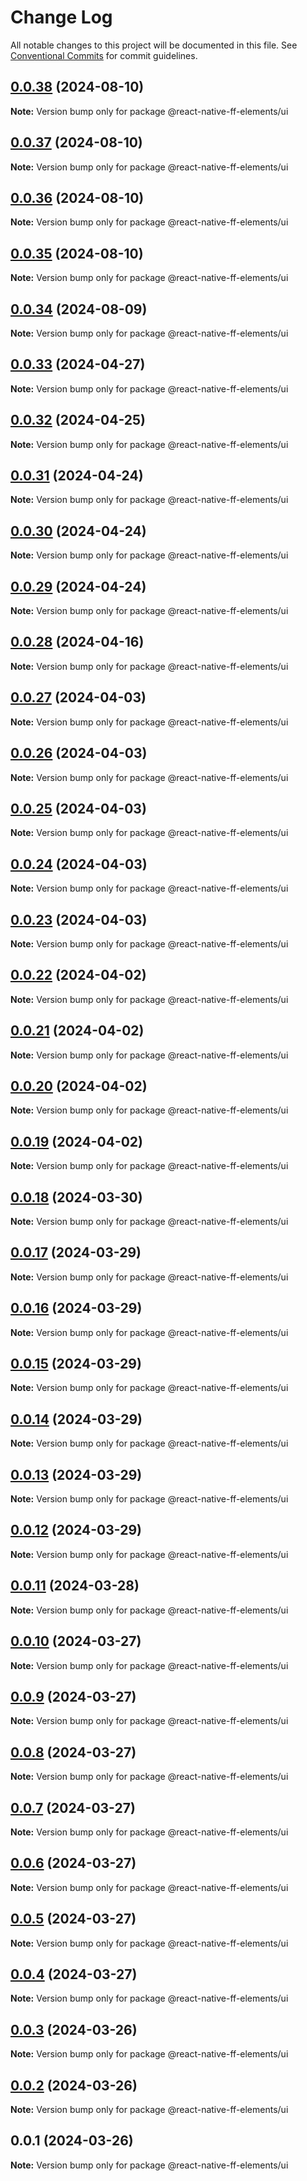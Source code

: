 # Change Log

All notable changes to this project will be documented in this file.
See [Conventional Commits](https://conventionalcommits.org) for commit guidelines.

## [0.0.38](https://github.com/formfree/react-native-ff-elements/compare/@react-native-ff-elements/ui@0.0.37...@react-native-ff-elements/ui@0.0.38) (2024-08-10)

**Note:** Version bump only for package @react-native-ff-elements/ui

## [0.0.37](https://github.com/formfree/react-native-ff-elements/compare/@react-native-ff-elements/ui@0.0.36...@react-native-ff-elements/ui@0.0.37) (2024-08-10)

**Note:** Version bump only for package @react-native-ff-elements/ui

## [0.0.36](https://github.com/formfree/react-native-ff-elements/compare/@react-native-ff-elements/ui@0.0.35...@react-native-ff-elements/ui@0.0.36) (2024-08-10)

**Note:** Version bump only for package @react-native-ff-elements/ui

## [0.0.35](https://github.com/formfree/react-native-ff-elements/compare/@react-native-ff-elements/ui@0.0.34...@react-native-ff-elements/ui@0.0.35) (2024-08-10)

**Note:** Version bump only for package @react-native-ff-elements/ui

## [0.0.34](https://github.com/formfree/react-native-ff-elements/compare/@react-native-ff-elements/ui@0.0.33...@react-native-ff-elements/ui@0.0.34) (2024-08-09)

**Note:** Version bump only for package @react-native-ff-elements/ui

## [0.0.33](https://github.com/formfree/react-native-ff-elements/compare/@react-native-ff-elements/ui@0.0.32...@react-native-ff-elements/ui@0.0.33) (2024-04-27)

**Note:** Version bump only for package @react-native-ff-elements/ui

## [0.0.32](https://github.com/formfree/react-native-ff-elements/compare/@react-native-ff-elements/ui@0.0.31...@react-native-ff-elements/ui@0.0.32) (2024-04-25)

**Note:** Version bump only for package @react-native-ff-elements/ui

## [0.0.31](https://github.com/formfree/react-native-ff-elements/compare/@react-native-ff-elements/ui@0.0.30...@react-native-ff-elements/ui@0.0.31) (2024-04-24)

**Note:** Version bump only for package @react-native-ff-elements/ui

## [0.0.30](https://github.com/formfree/react-native-ff-elements/compare/@react-native-ff-elements/ui@0.0.29...@react-native-ff-elements/ui@0.0.30) (2024-04-24)

**Note:** Version bump only for package @react-native-ff-elements/ui

## [0.0.29](https://github.com/formfree/react-native-ff-elements/compare/@react-native-ff-elements/ui@0.0.28...@react-native-ff-elements/ui@0.0.29) (2024-04-24)

**Note:** Version bump only for package @react-native-ff-elements/ui

## [0.0.28](https://github.com/formfree/react-native-ff-elements/compare/@react-native-ff-elements/ui@0.0.27...@react-native-ff-elements/ui@0.0.28) (2024-04-16)

**Note:** Version bump only for package @react-native-ff-elements/ui

## [0.0.27](https://github.com/formfree/react-native-ff-elements/compare/@react-native-ff-elements/ui@0.0.26...@react-native-ff-elements/ui@0.0.27) (2024-04-03)

**Note:** Version bump only for package @react-native-ff-elements/ui

## [0.0.26](https://github.com/formfree/react-native-ff-elements/compare/@react-native-ff-elements/ui@0.0.25...@react-native-ff-elements/ui@0.0.26) (2024-04-03)

**Note:** Version bump only for package @react-native-ff-elements/ui

## [0.0.25](https://github.com/formfree/react-native-ff-elements/compare/@react-native-ff-elements/ui@0.0.24...@react-native-ff-elements/ui@0.0.25) (2024-04-03)

**Note:** Version bump only for package @react-native-ff-elements/ui

## [0.0.24](https://github.com/formfree/react-native-ff-elements/compare/@react-native-ff-elements/ui@0.0.23...@react-native-ff-elements/ui@0.0.24) (2024-04-03)

**Note:** Version bump only for package @react-native-ff-elements/ui

## [0.0.23](https://github.com/formfree/react-native-ff-elements/compare/@react-native-ff-elements/ui@0.0.22...@react-native-ff-elements/ui@0.0.23) (2024-04-03)

**Note:** Version bump only for package @react-native-ff-elements/ui

## [0.0.22](https://github.com/formfree/react-native-ff-elements/compare/@react-native-ff-elements/ui@0.0.21...@react-native-ff-elements/ui@0.0.22) (2024-04-02)

**Note:** Version bump only for package @react-native-ff-elements/ui

## [0.0.21](https://github.com/formfree/react-native-ff-elements/compare/@react-native-ff-elements/ui@0.0.20...@react-native-ff-elements/ui@0.0.21) (2024-04-02)

**Note:** Version bump only for package @react-native-ff-elements/ui

## [0.0.20](https://github.com/formfree/react-native-ff-elements/compare/@react-native-ff-elements/ui@0.0.19...@react-native-ff-elements/ui@0.0.20) (2024-04-02)

**Note:** Version bump only for package @react-native-ff-elements/ui

## [0.0.19](https://github.com/formfree/react-native-ff-elements/compare/@react-native-ff-elements/ui@0.0.18...@react-native-ff-elements/ui@0.0.19) (2024-04-02)

**Note:** Version bump only for package @react-native-ff-elements/ui

## [0.0.18](https://github.com/formfree/react-native-ff-elements/compare/@react-native-ff-elements/ui@0.0.17...@react-native-ff-elements/ui@0.0.18) (2024-03-30)

**Note:** Version bump only for package @react-native-ff-elements/ui

## [0.0.17](https://github.com/formfree/react-native-ff-elements/compare/@react-native-ff-elements/ui@0.0.16...@react-native-ff-elements/ui@0.0.17) (2024-03-29)

**Note:** Version bump only for package @react-native-ff-elements/ui

## [0.0.16](https://github.com/formfree/react-native-ff-elements/compare/@react-native-ff-elements/ui@0.0.15...@react-native-ff-elements/ui@0.0.16) (2024-03-29)

**Note:** Version bump only for package @react-native-ff-elements/ui

## [0.0.15](https://github.com/formfree/react-native-ff-elements/compare/@react-native-ff-elements/ui@0.0.14...@react-native-ff-elements/ui@0.0.15) (2024-03-29)

**Note:** Version bump only for package @react-native-ff-elements/ui

## [0.0.14](https://github.com/formfree/react-native-ff-elements/compare/@react-native-ff-elements/ui@0.0.13...@react-native-ff-elements/ui@0.0.14) (2024-03-29)

**Note:** Version bump only for package @react-native-ff-elements/ui

## [0.0.13](https://github.com/formfree/react-native-ff-elements/compare/@react-native-ff-elements/ui@0.0.12...@react-native-ff-elements/ui@0.0.13) (2024-03-29)

**Note:** Version bump only for package @react-native-ff-elements/ui

## [0.0.12](https://github.com/formfree/react-native-ff-elements/compare/@react-native-ff-elements/ui@0.0.11...@react-native-ff-elements/ui@0.0.12) (2024-03-29)

**Note:** Version bump only for package @react-native-ff-elements/ui

## [0.0.11](https://github.com/formfree/react-native-ff-elements/compare/@react-native-ff-elements/ui@0.0.10...@react-native-ff-elements/ui@0.0.11) (2024-03-28)

**Note:** Version bump only for package @react-native-ff-elements/ui

## [0.0.10](https://github.com/formfree/react-native-ff-elements/compare/@react-native-ff-elements/ui@0.0.9...@react-native-ff-elements/ui@0.0.10) (2024-03-27)

**Note:** Version bump only for package @react-native-ff-elements/ui

## [0.0.9](https://github.com/formfree/react-native-ff-elements/compare/@react-native-ff-elements/ui@0.0.8...@react-native-ff-elements/ui@0.0.9) (2024-03-27)

**Note:** Version bump only for package @react-native-ff-elements/ui

## [0.0.8](https://github.com/formfree/react-native-ff-elements/compare/@react-native-ff-elements/ui@0.0.7...@react-native-ff-elements/ui@0.0.8) (2024-03-27)

**Note:** Version bump only for package @react-native-ff-elements/ui

## [0.0.7](https://github.com/formfree/react-native-ff-elements/compare/@react-native-ff-elements/ui@0.0.6...@react-native-ff-elements/ui@0.0.7) (2024-03-27)

**Note:** Version bump only for package @react-native-ff-elements/ui

## [0.0.6](https://github.com/formfree/react-native-ff-elements/compare/@react-native-ff-elements/ui@0.0.5...@react-native-ff-elements/ui@0.0.6) (2024-03-27)

**Note:** Version bump only for package @react-native-ff-elements/ui

## [0.0.5](https://github.com/formfree/react-native-ff-elements/compare/@react-native-ff-elements/ui@0.0.4...@react-native-ff-elements/ui@0.0.5) (2024-03-27)

**Note:** Version bump only for package @react-native-ff-elements/ui

## [0.0.4](https://github.com/formfree/react-native-ff-elements/compare/@react-native-ff-elements/ui@0.0.3...@react-native-ff-elements/ui@0.0.4) (2024-03-27)

**Note:** Version bump only for package @react-native-ff-elements/ui

## [0.0.3](https://github.com/formfree/react-native-ff-elements/compare/@react-native-ff-elements/ui@0.0.2...@react-native-ff-elements/ui@0.0.3) (2024-03-26)

**Note:** Version bump only for package @react-native-ff-elements/ui

## [0.0.2](https://github.com/formfree/react-native-ff-elements/compare/@react-native-ff-elements/ui@0.0.1...@react-native-ff-elements/ui@0.0.2) (2024-03-26)

**Note:** Version bump only for package @react-native-ff-elements/ui

## 0.0.1 (2024-03-26)

**Note:** Version bump only for package @react-native-ff-elements/ui

